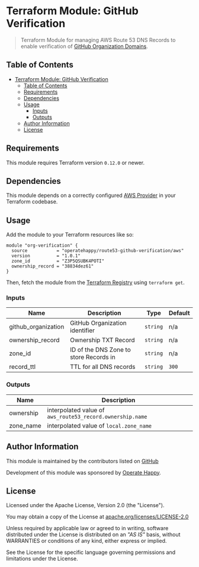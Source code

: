 # Terraform Module: GitHub Verification

> Terraform Module for managing AWS Route 53 DNS Records to enable verification of [GitHub Organization Domains](https://help.github.com/en/articles/verifying-your-organizations-domain).

## Table of Contents

- [Terraform Module: GitHub Verification](#terraform-module-github-verification)
  - [Table of Contents](#table-of-contents)
  - [Requirements](#requirements)
  - [Dependencies](#dependencies)
  - [Usage](#usage)
    - [Inputs](#inputs)
    - [Outputs](#outputs)
  - [Author Information](#author-information)
  - [License](#license)

## Requirements

This module requires Terraform version `0.12.0` or newer.

## Dependencies

This module depends on a correctly configured [AWS Provider](https://www.terraform.io/docs/providers/aws/index.html) in your Terraform codebase.

## Usage

Add the module to your Terraform resources like so:

```hcl
module "org-verification" {
  source           = "operatehappy/route53-github-verification/aws"
  version          = "1.0.1"
  zone_id          = "Z3P5QSUBK4POTI"
  ownership_record = "38834dez61"
}
```

Then, fetch the module from the [Terraform Registry](https://registry.terraform.io/modules/operatehappy/route53-github-verification) using `terraform get`.

### Inputs

| Name | Description | Type | Default |
|------|-------------|------|---------|
| github_organization | GitHub Organization identifier | `string` | n/a |
| ownership_record | Ownership TXT Record | `string` | n/a |
| zone_id | ID of the DNS Zone to store Records in | `string` | n/a |
| record_ttl | TTL for all DNS records | `string` | `300` |

### Outputs

| Name | Description |
|------|-------------|
| ownership | interpolated value of `aws_route53_record.ownership.name` |
| zone_name | interpolated value of `local.zone_name` |

## Author Information

This module is maintained by the contributors listed on [GitHub](https://github.com/operatehappy/terraform-aws-route53-github-verification/graphs/contributors)

Development of this module was sponsored by [Operate Happy](https://github.com/operatehappy).

## License

Licensed under the Apache License, Version 2.0 (the "License").

You may obtain a copy of the License at [apache.org/licenses/LICENSE-2.0](http://www.apache.org/licenses/LICENSE-2.0)

Unless required by applicable law or agreed to in writing, software distributed under the License is distributed on an _"AS IS"_ basis, without WARRANTIES or conditions of any kind, either express or implied.

See the License for the specific language governing permissions and limitations under the License.

